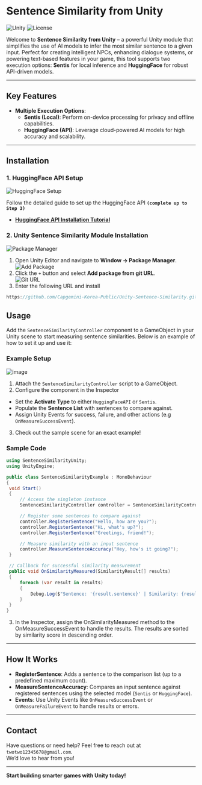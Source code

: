 # Sentence Similarity from Unity

![Unity](https://img.shields.io/badge/Unity-6000.0.37+-black.svg?style=flat&logo=unity) ![License](https://img.shields.io/badge/License-MIT-blue.svg?style=flat) 

Welcome to **Sentence Similarity from Unity** – a powerful Unity module that simplifies the use of AI models to infer the most similar sentence to a given input. Perfect for creating intelligent NPCs, enhancing dialogue systems, or powering text-based features in your game, this tool supports two execution options: **Sentis** for local inference and **HuggingFace** for robust API-driven models.

---

## Key Features

- **Multiple Execution Options**: 
  - **Sentis (Local)**: Perform on-device processing for privacy and offline capabilities.
  - **HuggingFace (API)**: Leverage cloud-powered AI models for high accuracy and scalability.

---

## Installation

### 1. HuggingFace API Setup
![HuggingFace Setup](https://github.com/user-attachments/assets/f5dabc08-fc79-402b-9c64-3d868e290b9b)

Follow the detailed guide to set up the HuggingFace API **`(complete up to Step 3)`**
- **[HuggingFace API Installation Tutorial](https://thomassimonini.substack.com/p/building-a-smart-robot-ai-using-hugging)**

### 2. Unity Sentence Similarity Module Installation
![Package Manager](https://github.com/user-attachments/assets/ea7df365-e492-4732-8934-eba837176f73)

1. Open Unity Editor and navigate to **Window → Package Manager**.  
   ![Add Package](https://github.com/user-attachments/assets/a5769f40-dd93-4753-9806-14bc72f9a7f7)  
2. Click the `+` button and select **Add package from git URL**.  
   ![Git URL](https://github.com/user-attachments/assets/85bb23e0-784b-4619-aa43-5ce684187198)  
3. Enter the following URL and install
```csharp
https://github.com/Capgemini-Korea-Public/Unity-Sentence-Similarity.git
```
## Usage

Add the `SentenceSimilarityController` component to a GameObject in your Unity scene to start measuring sentence similarities. Below is an example of how to set it up and use it:

### Example Setup
![image](https://github.com/user-attachments/assets/e0a8a4d3-5788-4af3-9dd6-5d432fbf1e5c)

1. Attach the `SentenceSimilarityController` script to a GameObject.
2. Configure the component in the Inspector
- Set the **Activate Type** to either `HuggingFaceAPI` or `Sentis`.
- Populate the **Sentence List** with sentences to compare against.
- Assign Unity Events for success, failure, and other actions (e.g `OnMeasureSuccessEvent`).
3. Check out the sample scene for an exact example!

### Sample Code
```csharp
using SentenceSimilarityUnity;
using UnityEngine;

public class SentenceSimilarityExample : MonoBehaviour
{
 void Start()
 {
     // Access the singleton instance
     SentenceSimilarityController controller = SentenceSimilarityController.Instance;

     // Register some sentences to compare against
     controller.RegisterSentence("Hello, how are you?");
     controller.RegisterSentence("Hi, what's up?");
     controller.RegisterSentence("Greetings, friend!");

     // Measure similarity with an input sentence
     controller.MeasureSentenceAccuracy("Hey, how's it going?");
 }

 // Callback for successful similarity measurement
 public void OnSimilarityMeasured(SimilarityResult[] results)
 {
     foreach (var result in results)
     {
         Debug.Log($"Sentence: '{result.sentence}' | Similarity: {result.accuracy}");
     }
 }
}
```

3. In the Inspector, assign the OnSimilarityMeasured method to the OnMeasureSuccessEvent to handle the results. The results are sorted by similarity score in descending order.

---

## How It Works

- **RegisterSentence**: Adds a sentence to the comparison list (up to a predefined maximum count).
- **MeasureSentenceAccuracy**: Compares an input sentence against registered sentences using the selected model (`Sentis` or `HuggingFace`).
- **Events**: Use Unity Events like `OnMeasureSuccessEvent` or `OnMeasureFailureEvent` to handle results or errors.

---

## Contact
Have questions or need help? Feel free to reach out at `twotwo12345678@gmail.com`. <br/>
We’d love to hear from you!

---
**Start building smarter games with Unity today!**
